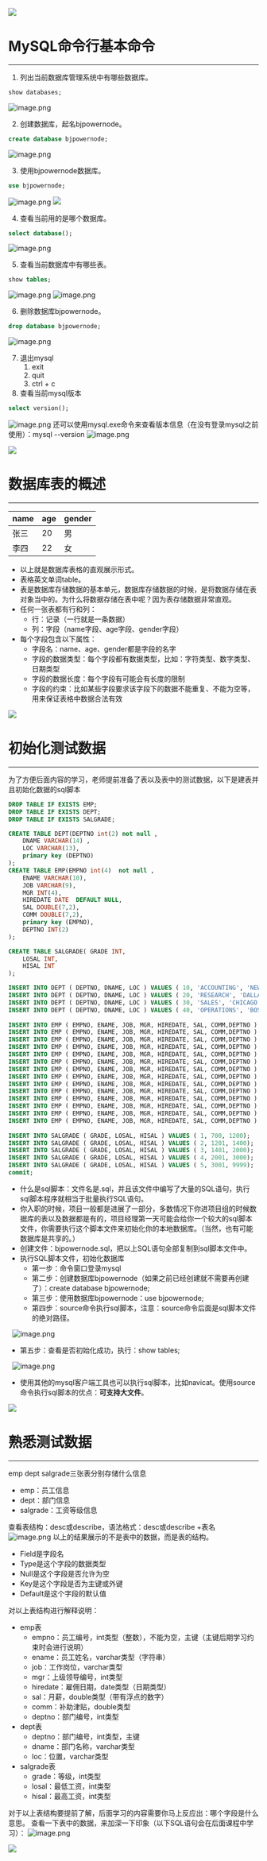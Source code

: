 ![](https://cdn.nlark.com/yuque/0/2023/jpeg/21376908/1692002570088-3338946f-42b3-4174-8910-7e749c31e950.jpeg#averageHue=%23f9f8f8&from=url&id=IqRPt&originHeight=78&originWidth=1400&originalType=binary&ratio=1&rotation=0&showTitle=false&status=done&style=shadow&title=)
# MySQL命令行基本命令

---

1. 列出当前数据库管理系统中有哪些数据库。
```sql
show databases;
```
![image.png](https://cdn.nlark.com/yuque/0/2021/png/21376908/1620402104809-379ae418-d997-4758-9a02-45bbfad7178e.png#averageHue=%23151311&height=162&id=eQifD&originHeight=162&originWidth=220&originalType=binary&ratio=1&rotation=0&showTitle=false&size=5485&status=done&style=shadow&title=&width=220)

2. 创建数据库，起名bjpowernode。
```sql
create database bjpowernode;
```
![image.png](https://cdn.nlark.com/yuque/0/2021/png/21376908/1620402231403-ddd2c76f-3b9f-4477-9504-502328fe64fc.png#averageHue=%2317110f&height=262&id=WUuwT&originHeight=262&originWidth=341&originalType=binary&ratio=1&rotation=0&showTitle=false&size=13990&status=done&style=shadow&title=&width=341)

3.  使用bjpowernode数据库。
```sql
use bjpowernode;
```
![image.png](https://cdn.nlark.com/yuque/0/2021/png/21376908/1620402295297-4dbb2d54-4210-44c9-bc8f-c887327bfb8c.png#averageHue=%23151210&height=66&id=QOLYt&originHeight=66&originWidth=232&originalType=binary&ratio=1&rotation=0&showTitle=false&size=3275&status=done&style=shadow&title=&width=232)
![](https://cdn.nlark.com/yuque/0/2023/jpeg/21376908/1692002570088-3338946f-42b3-4174-8910-7e749c31e950.jpeg#averageHue=%23f9f8f8&from=url&id=WWfbr&originHeight=78&originWidth=1400&originalType=binary&ratio=1&rotation=0&showTitle=false&status=done&style=shadow&title=)

4. 查看当前用的是哪个数据库。
```sql
select database();
```
![image.png](https://cdn.nlark.com/yuque/0/2021/png/21376908/1620402349349-2786c9cb-8683-4d17-bd26-c73a7b451847.png#averageHue=%23131110&height=130&id=aq6GB&originHeight=130&originWidth=268&originalType=binary&ratio=1&rotation=0&showTitle=false&size=5590&status=done&style=shadow&title=&width=268)

5.  查看当前数据库中有哪些表。
```sql
show tables;
```
![image.png](https://cdn.nlark.com/yuque/0/2021/png/21376908/1620402397890-84d73980-1046-4e83-b6cb-bdcc68ba7b57.png#averageHue=%23151210&height=53&id=qqu40&originHeight=53&originWidth=207&originalType=binary&ratio=1&rotation=0&showTitle=false&size=2593&status=done&style=shadow&title=&width=207)
![image.png](https://cdn.nlark.com/yuque/0/2021/png/21376908/1620402645490-1cd5d42e-5735-4c0a-8723-e4fb81c96b8a.png#averageHue=%23100f0e&height=461&id=fFKCv&originHeight=461&originWidth=516&originalType=binary&ratio=1&rotation=0&showTitle=false&size=23780&status=done&style=shadow&title=&width=516)

6.  删除数据库bjpowernode。
```sql
drop database bjpowernode;
```
![image.png](https://cdn.nlark.com/yuque/0/2021/png/21376908/1620402497021-d7ff9bf3-3c9a-4c9c-bc5d-f5dece31188f.png#averageHue=%2312110f&height=242&id=MeI71&originHeight=242&originWidth=363&originalType=binary&ratio=1&rotation=0&showTitle=false&size=12799&status=done&style=shadow&title=&width=363)

7. 退出mysql
   1. exit
   2. quit
   3. ctrl + c
8. 查看当前mysql版本
```sql
select version();
```
![image.png](https://cdn.nlark.com/yuque/0/2021/png/21376908/1620468380301-0c326efb-a538-4271-b75d-ff5add0e453a.png#averageHue=%23121110&height=142&id=az14k&originHeight=142&originWidth=279&originalType=binary&ratio=1&rotation=0&showTitle=false&size=5365&status=done&style=shadow&title=&width=279)
还可以使用mysql.exe命令来查看版本信息（在没有登录mysql之前使用）：mysql --version
![image.png](https://cdn.nlark.com/yuque/0/2021/png/21376908/1620468207568-77aa05ff-8d65-47f6-b90d-2c176893a52f.png#averageHue=%2313110f&height=59&id=Ialy0&originHeight=59&originWidth=624&originalType=binary&ratio=1&rotation=0&showTitle=false&size=6797&status=done&style=shadow&title=&width=624)

![](https://cdn.nlark.com/yuque/0/2023/jpeg/21376908/1692002570088-3338946f-42b3-4174-8910-7e749c31e950.jpeg#averageHue=%23f9f8f8&from=url&id=nXDcg&originHeight=78&originWidth=1400&originalType=binary&ratio=1&rotation=0&showTitle=false&status=done&style=shadow&title=)
# 数据库表的概述

---

| name | age | gender |
| --- | --- | --- |
| 张三 | 20 | 男 |
| 李四 | 22 | 女 |

- 以上就是数据库表格的直观展示形式。
- 表格英文单词table。
- 表是数据库存储数据的基本单元，数据库存储数据的时候，是将数据存储在表对象当中的。为什么将数据存储在表中呢？因为表存储数据非常直观。
- 任何一张表都有行和列：
   - 行：记录（一行就是一条数据）
   - 列：字段（name字段、age字段、gender字段）
- 每个字段包含以下属性：
   - 字段名：name、age、gender都是字段的名字
   - 字段的数据类型：每个字段都有数据类型，比如：字符类型、数字类型、日期类型
   - 字段的数据长度：每个字段有可能会有长度的限制
   - 字段的约束：比如某些字段要求该字段下的数据不能重复、不能为空等，用来保证表格中数据合法有效

![](https://cdn.nlark.com/yuque/0/2023/jpeg/21376908/1692002570088-3338946f-42b3-4174-8910-7e749c31e950.jpeg#averageHue=%23f9f8f8&from=url&id=AUs0x&originHeight=78&originWidth=1400&originalType=binary&ratio=1&rotation=0&showTitle=false&status=done&style=shadow&title=)
# 初始化测试数据

---

为了方便后面内容的学习，老师提前准备了表以及表中的测试数据，以下是建表并且初始化数据的sql脚本
```sql
DROP TABLE IF EXISTS EMP;
DROP TABLE IF EXISTS DEPT;
DROP TABLE IF EXISTS SALGRADE;

CREATE TABLE DEPT(DEPTNO int(2) not null ,
	DNAME VARCHAR(14) ,
	LOC VARCHAR(13),
	primary key (DEPTNO)
);
CREATE TABLE EMP(EMPNO int(4)  not null ,
	ENAME VARCHAR(10),
	JOB VARCHAR(9),
	MGR INT(4),
	HIREDATE DATE  DEFAULT NULL,
	SAL DOUBLE(7,2),
	COMM DOUBLE(7,2),
	primary key (EMPNO),
	DEPTNO INT(2) 
);

CREATE TABLE SALGRADE( GRADE INT,
	LOSAL INT,
	HISAL INT
);

INSERT INTO DEPT ( DEPTNO, DNAME, LOC ) VALUES ( 10, 'ACCOUNTING', 'NEW YORK'); 
INSERT INTO DEPT ( DEPTNO, DNAME, LOC ) VALUES ( 20, 'RESEARCH', 'DALLAS'); 
INSERT INTO DEPT ( DEPTNO, DNAME, LOC ) VALUES ( 30, 'SALES', 'CHICAGO'); 
INSERT INTO DEPT ( DEPTNO, DNAME, LOC ) VALUES ( 40, 'OPERATIONS', 'BOSTON'); 
 
INSERT INTO EMP ( EMPNO, ENAME, JOB, MGR, HIREDATE, SAL, COMM,DEPTNO ) VALUES ( 7369, 'SMITH', 'CLERK', 7902,  '1980-12-17', 800, NULL, 20); 
INSERT INTO EMP ( EMPNO, ENAME, JOB, MGR, HIREDATE, SAL, COMM,DEPTNO ) VALUES ( 7499, 'ALLEN', 'SALESMAN', 7698,  '1981-02-20', 1600, 300, 30); 
INSERT INTO EMP ( EMPNO, ENAME, JOB, MGR, HIREDATE, SAL, COMM,DEPTNO ) VALUES ( 7521, 'WARD', 'SALESMAN', 7698,  '1981-02-22', 1250, 500, 30); 
INSERT INTO EMP ( EMPNO, ENAME, JOB, MGR, HIREDATE, SAL, COMM,DEPTNO ) VALUES ( 7566, 'JONES', 'MANAGER', 7839,  '1981-04-02', 2975, NULL, 20); 
INSERT INTO EMP ( EMPNO, ENAME, JOB, MGR, HIREDATE, SAL, COMM,DEPTNO ) VALUES ( 7654, 'MARTIN', 'SALESMAN', 7698,  '1981-09-28', 1250, 1400, 30); 
INSERT INTO EMP ( EMPNO, ENAME, JOB, MGR, HIREDATE, SAL, COMM,DEPTNO ) VALUES ( 7698, 'BLAKE', 'MANAGER', 7839,  '1981-05-01', 2850, NULL, 30); 
INSERT INTO EMP ( EMPNO, ENAME, JOB, MGR, HIREDATE, SAL, COMM,DEPTNO ) VALUES ( 7782, 'CLARK', 'MANAGER', 7839,  '1981-06-09', 2450, NULL, 10); 
INSERT INTO EMP ( EMPNO, ENAME, JOB, MGR, HIREDATE, SAL, COMM,DEPTNO ) VALUES ( 7788, 'SCOTT', 'ANALYST', 7566,  '1987-04-19', 3000, NULL, 20); 
INSERT INTO EMP ( EMPNO, ENAME, JOB, MGR, HIREDATE, SAL, COMM,DEPTNO ) VALUES ( 7839, 'KING', 'PRESIDENT', NULL,  '1981-11-17', 5000, NULL, 10); 
INSERT INTO EMP ( EMPNO, ENAME, JOB, MGR, HIREDATE, SAL, COMM,DEPTNO ) VALUES ( 7844, 'TURNER', 'SALESMAN', 7698,  '1981-09-08', 1500, 0, 30); 
INSERT INTO EMP ( EMPNO, ENAME, JOB, MGR, HIREDATE, SAL, COMM,DEPTNO ) VALUES ( 7876, 'ADAMS', 'CLERK', 7788,  '1987-05-23', 1100, NULL, 20); 
INSERT INTO EMP ( EMPNO, ENAME, JOB, MGR, HIREDATE, SAL, COMM,DEPTNO ) VALUES ( 7900, 'JAMES', 'CLERK', 7698,  '1981-12-03', 950, NULL, 30); 
INSERT INTO EMP ( EMPNO, ENAME, JOB, MGR, HIREDATE, SAL, COMM,DEPTNO ) VALUES ( 7902, 'FORD', 'ANALYST', 7566,  '1981-12-03', 3000, NULL, 20); 
INSERT INTO EMP ( EMPNO, ENAME, JOB, MGR, HIREDATE, SAL, COMM,DEPTNO ) VALUES ( 7934, 'MILLER', 'CLERK', 7782,  '1982-01-23', 1300, NULL, 10); 
 
INSERT INTO SALGRADE ( GRADE, LOSAL, HISAL ) VALUES ( 1, 700, 1200); 
INSERT INTO SALGRADE ( GRADE, LOSAL, HISAL ) VALUES ( 2, 1201, 1400); 
INSERT INTO SALGRADE ( GRADE, LOSAL, HISAL ) VALUES ( 3, 1401, 2000); 
INSERT INTO SALGRADE ( GRADE, LOSAL, HISAL ) VALUES ( 4, 2001, 3000); 
INSERT INTO SALGRADE ( GRADE, LOSAL, HISAL ) VALUES ( 5, 3001, 9999); 
commit;
```

- 什么是sql脚本：文件名是.sql，并且该文件中编写了大量的SQL语句，执行sql脚本程序就相当于批量执行SQL语句。
- 你入职的时候，项目一般都是进展了一部分，多数情况下你进项目组的时候数据库的表以及数据都是有的，项目经理第一天可能会给你一个较大的sql脚本文件，你需要执行这个脚本文件来初始化你的本地数据库。（当然，也有可能数据库是共享的。）
- 创建文件：bjpowernode.sql，把以上SQL语句全部复制到sql脚本文件中。
- 执行SQL脚本文件，初始化数据库
   - 第一步：命令窗口登录mysql
   - 第二步：创建数据库bjpowernode（如果之前已经创建就不需要再创建了）：create database bjpowernode;
   - 第三步：使用数据库bjpowernode：use bjpowernode;
   - 第四步：source命令执行sql脚本，注意：source命令后面是sql脚本文件的绝对路径。

        ![image.png](https://cdn.nlark.com/yuque/0/2021/png/21376908/1620435073900-d9e19c5e-9b0e-4d09-a3ee-74471ec9ebb8.png#averageHue=%2315110f&height=225&id=EfIUK&originHeight=225&originWidth=444&originalType=binary&ratio=1&rotation=0&showTitle=false&size=18044&status=done&style=shadow&title=&width=444)

   - 第五步：查看是否初始化成功，执行：show tables;

        ![image.png](https://cdn.nlark.com/yuque/0/2021/png/21376908/1620435161519-44d66617-3323-4834-8f57-5db6cc4c8cf3.png#averageHue=%23151312&height=170&id=ir680&originHeight=170&originWidth=253&originalType=binary&ratio=1&rotation=0&showTitle=false&size=6666&status=done&style=shadow&title=&width=253)

- 使用其他的mysql客户端工具也可以执行sql脚本，比如navicat。使用source命令执行sql脚本的优点：**可支持大文件**。

![](https://cdn.nlark.com/yuque/0/2023/jpeg/21376908/1692002570088-3338946f-42b3-4174-8910-7e749c31e950.jpeg#averageHue=%23f9f8f8&from=url&id=q1XlA&originHeight=78&originWidth=1400&originalType=binary&ratio=1&rotation=0&showTitle=false&status=done&style=shadow&title=)
# 熟悉测试数据

---

emp dept salgrade三张表分别存储什么信息

- emp：员工信息
- dept：部门信息
- salgrade：工资等级信息

查看表结构：desc或describe，语法格式：desc或describe +表名
![image.png](https://cdn.nlark.com/yuque/0/2021/png/21376908/1620441048844-4e9e7687-f9a2-4014-a014-f5a2c267b422.png#averageHue=%23131110&height=620&id=tvTgE&originHeight=620&originWidth=547&originalType=binary&ratio=1&rotation=0&showTitle=false&size=49182&status=done&style=shadow&title=&width=547)
以上的结果展示的不是表中的数据，而是表的结构。

- Field是字段名
- Type是这个字段的数据类型
- Null是这个字段是否允许为空
- Key是这个字段是否为主键或外键
- Default是这个字段的默认值

对以上表结构进行解释说明：

- emp表
   - empno：员工编号，int类型（整数），不能为空，主键（主键后期学习约束时会进行说明）
   - ename：员工姓名，varchar类型（字符串）
   - job：工作岗位，varchar类型
   - mgr：上级领导编号，int类型
   - hiredate：雇佣日期，date类型（日期类型）
   - sal：月薪，double类型（带有浮点的数字）
   - comm：补助津贴，double类型
   - deptno：部门编号，int类型
- dept表
   - deptno：部门编号，int类型，主键
   - dname：部门名称，varchar类型
   - loc：位置，varchar类型
- salgrade表
   - grade：等级，int类型
   - losal：最低工资，int类型
   - hisal：最高工资，int类型

对于以上表结构要提前了解，后面学习的内容需要你马上反应出：哪个字段是什么意思。
查看一下表中的数据，来加深一下印象（以下SQL语句会在后面课程中学习）：
![image.png](https://cdn.nlark.com/yuque/0/2021/png/21376908/1620442749316-53eb0de4-bc2f-4af4-b6fa-a39eafc5265e.png#averageHue=%23131110&height=779&id=KVYzM&originHeight=779&originWidth=744&originalType=binary&ratio=1&rotation=0&showTitle=false&size=86015&status=done&style=shadow&title=&width=744)

![](https://cdn.nlark.com/yuque/0/2023/jpeg/21376908/1692002570088-3338946f-42b3-4174-8910-7e749c31e950.jpeg#averageHue=%23f9f8f8&from=url&id=aapoe&originHeight=78&originWidth=1400&originalType=binary&ratio=1&rotation=0&showTitle=false&status=done&style=shadow&title=)

